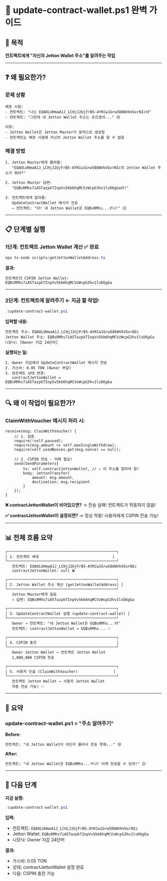 # 📘 update-contract-wallet.ps1 완벽 가이드

## 🎯 목적

**컨트랙트에게 "자신의 Jetton Wallet 주소"를 알려주는 작업**

---

## ❓ 왜 필요한가?

### 문제 상황

```
배포 시점:
- 컨트랙트: "나는 EQAOLUHmaA1J_LCHjJ2UjFrB5-AYKCw1Grw586WVkVGxrNIc야"
- 컨트랙트: "그런데 내 Jetton Wallet 주소는 모르겠어..." 😢

이유:
- Jetton Wallet은 Jetton Master가 동적으로 생성함
- 컨트랙트는 배포 시점에 자신의 Jetton Wallet 주소를 알 수 없음
```

### 해결 방법

```
1. Jetton Master에게 물어봄:
   "EQAOLUHmaA1J_LCHjJ2UjFrB5-AYKCw1Grw586WVkVGxrNIc의 Jetton Wallet 주소가 뭐야?"
   
2. Jetton Master 답변:
   "EQBsRMhs7iA5TazpkTInpVv5kb6hqMCVzWcpG3hv1lvD6gGa야!"
   
3. 컨트랙트에게 알려줌:
   UpdateContractWallet 메시지 전송
   → 컨트랙트: "아! 내 Jetton Wallet은 EQBsRMhs...구나!" 😊
```

---

## 📋 단계별 실행

### **1단계: 컨트랙트 Jetton Wallet 계산** ✅ 완료

```powershell
npx ts-node scripts/getJettonWalletAddress.ts
```

**결과:**
```
컨트랙트의 CSPIN Jetton Wallet:
EQBsRMhs7iA5TazpkTInpVv5kb6hqMCVzWcpG3hv1lvD6gGa
```

---

### **2단계: 컨트랙트에 알려주기** ← 지금 할 작업!

```powershell
.\update-contract-wallet.ps1
```

**입력할 내용:**
```
컨트랙트 주소: EQAOLUHmaA1J_LCHjJ2UjFrB5-AYKCw1Grw586WVkVGxrNIc
Jetton Wallet 주소: EQBsRMhs7iA5TazpkTInpVv5kb6hqMCVzWcpG3hv1lvD6gGa
니모닉: [Owner 지갑 24단어]
```

**실행되는 일:**
```
1. Owner 지갑에서 UpdateContractWallet 메시지 전송
2. 가스비: 0.05 TON (Owner 부담)
3. 컨트랙트 상태 변경:
   contractJettonWallet = EQBsRMhs7iA5TazpkTInpVv5kb6hqMCVzWcpG3hv1lvD6gGa
```

---

## 🔍 왜 이 작업이 필요한가?

### ClaimWithVoucher 메시지 처리 시:

```tact
receive(msg: ClaimWithVoucher) {
    // 1. 검증
    require(!self.paused);
    require(msg.amount <= self.maxSingleWithdraw);
    require(self.usedNonces.get(msg.nonce) == null);
    
    // 2. CSPIN 전송 - 이때 필요!
    send(SendParameters{
        to: self.contractJettonWallet, // ← 이 주소를 알아야 함!
        body: JettonTransfer{
            amount: msg.amount,
            destination: msg.recipient
        }
    });
}
```

**❌ contractJettonWallet이 비어있으면?**
→ 전송 실패! 컨트랙트가 작동하지 않음!

**✅ contractJettonWallet이 설정되면?**
→ 정상 작동! 사용자에게 CSPIN 전송 가능!

---

## 📊 전체 흐름 요약

```
┌─────────────────────────────────────────────────┐
│ 1. 컨트랙트 배포                                 │
└─────────────────────────────────────────────────┘
   컨트랙트: EQAOLUHmaA1J_LCHjJ2UjFrB5-AYKCw1Grw586WVkVGxrNIc
   contractJettonWallet: null ❌

┌─────────────────────────────────────────────────┐
│ 2. Jetton Wallet 주소 계산 (getJettonWalletAddress) │
└─────────────────────────────────────────────────┘
   Jetton Master에게 질문
   → 답변: EQBsRMhs7iA5TazpkTInpVv5kb6hqMCVzWcpG3hv1lvD6gGa

┌─────────────────────────────────────────────────┐
│ 3. UpdateContractWallet 실행 (update-contract-wallet) │
└─────────────────────────────────────────────────┘
   Owner → 컨트랙트: "네 Jetton Wallet은 EQBsRMhs...야"
   컨트랙트: contractJettonWallet = EQBsRMhs... ✅

┌─────────────────────────────────────────────────┐
│ 4. CSPIN 충전                                    │
└─────────────────────────────────────────────────┘
   Owner Jetton Wallet → 컨트랙트 Jetton Wallet
   1,000,000 CSPIN 전송

┌─────────────────────────────────────────────────┐
│ 5. 사용자 인출 (ClaimWithVoucher)                │
└─────────────────────────────────────────────────┘
   컨트랙트 Jetton Wallet → 사용자 Jetton Wallet
   자동 전송 가능! ✅
```

---

## 🎯 요약

### update-contract-wallet.ps1 = "주소 알려주기"

**Before:**
```
컨트랙트: "내 Jetton Wallet이 어딘지 몰라서 전송 못해..." 😢
```

**After:**
```
컨트랙트: "내 Jetton Wallet은 EQBsRMhs...구나! 이제 전송할 수 있어!" 😊
```

---

## 🚀 다음 단계

**지금 실행:**
```powershell
.\update-contract-wallet.ps1
```

**입력:**
- 컨트랙트: `EQAOLUHmaA1J_LCHjJ2UjFrB5-AYKCw1Grw586WVkVGxrNIc`
- Jetton Wallet: `EQBsRMhs7iA5TazpkTInpVv5kb6hqMCVzWcpG3hv1lvD6gGa`
- 니모닉: Owner 지갑 24단어

**결과:**
- 가스비: 0.05 TON
- 상태: contractJettonWallet 설정 완료
- 다음: CSPIN 충전 가능
